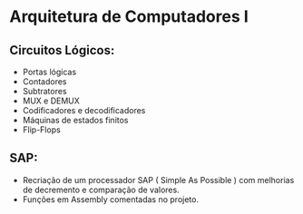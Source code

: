 # Arquitetura de Computadores I 

## Circuitos Lógicos:
- Portas lógicas
- Contadores
- Subtratores
- MUX e DEMUX
- Codificadores e decodificadores
- Máquinas de estados finitos
- Flip-Flops

## SAP:
- Recriação de um processador SAP ( Simple As Possible ) com melhorias de decremento e comparação de valores.
- Funções em Assembly comentadas no projeto.
